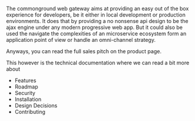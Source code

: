 The commonground web gateway aims at providing an easy out of the box experience for developers, be it either in local development or production environments. It does that by providing a no nonsense api design to be the ajax engine under any modern progressive web app. But it could also be used the navigate the complexities of an microservice ecosystem form an application point of view or handle an omni-channel strategy. 

Anyways, you can read the full sales pitch on the product page. 

This however is the technical documentation where we can read a bit more about  
- Features
- Roadmap
- Security
- Installation
- Design Decisions
- Contributing
